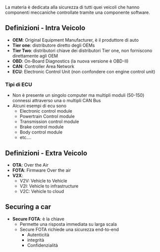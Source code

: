La materia è dedicata alla sicurezza di tutti quei veicoli che hanno componenti meccaniche controllate tramite una componente software.
## Definizioni - Intra Veicolo
- **OEM**: Original Equipment Manufacturer, è il produttore di auto
- **Tier one**: distributore diretto degli OEMs
- **Tier Two**: distributori chiave dei distributori Tier one, non forniscono direttamente agli OEM 
- **OBD**: On-Board Diagnostics (la nuova versione è OBD-II)
- **CAN**: Controller Area Network
- **ECU**: Electronic Control Unit (non confondere con engine control unit)
### Tipi di ECU
- Non è presente un singolo computer ma multipli moduli (50-150) connessi attraverso una o multipli CAN Bus
- Alcuni esempi di ecu sono
	- Electronic control module
	- Powertrain Control module
	- Transmission control module
	- Brake control module
	- Body control module
	- etc....
## Definizioni - Extra Veicolo
- **OTA**: Over the Air
- **FOTA**: Firmware Over the air
- **V2X**: 
	- V2V: Vehicle to Vehicle
	- V2I: Vehicle to infrastructure
	- V2C: Vehicle to cloud
## Securing a car
- **Secure FOTA**: è la chiave
	- Permette una risposta immediata su larga scala
	- Secure FOTA richiede una sicurezza end-to-end
		- Autenticità
		- integrità
		- Confidenzialità